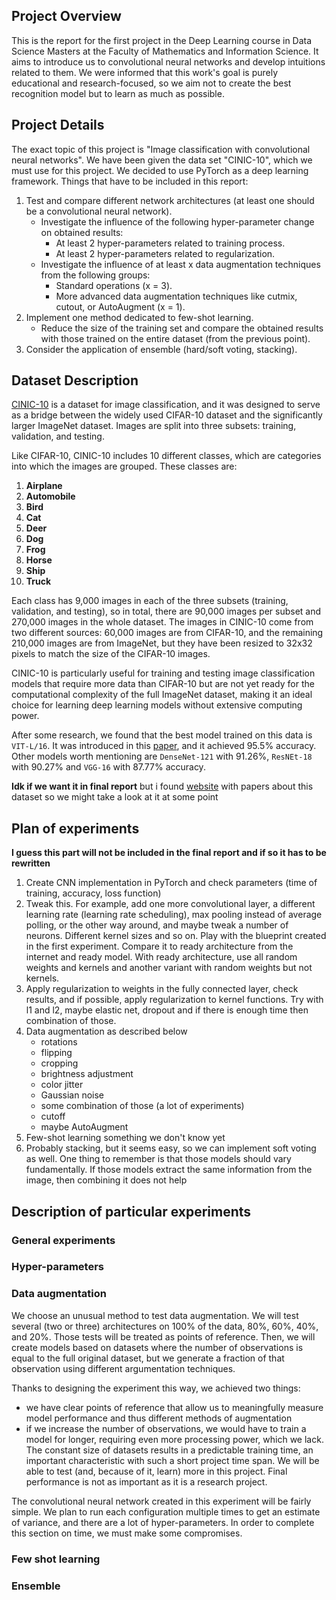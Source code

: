 ## Project Overview
This is the report for the first project in the Deep Learning course in Data Science Masters at the Faculty of Mathematics and Information Science. It aims to introduce us to convolutional neural networks and develop intuitions related to them. We were informed that this work's goal is purely educational and research-focused, so we aim not to create the best recognition model but to learn as much as possible.

## Project Details

The exact topic of this project is "Image classification with convolutional neural networks". We have been given the data set "CINIC-10", which we must use for this project. We decided to use PyTorch as a deep learning framework. Things that have to be included in this report:

1. Test and compare different network architectures (at least one should be a convolutional neural network).
    - Investigate the influence of the following hyper-parameter change on obtained results:
        - At least 2 hyper-parameters related to training process.
        - At least 2 hyper-parameters related to regularization.
    - Investigate the influence of at least x data augmentation techniques from the following groups:
        - Standard operations (x = 3).
        - More advanced data augmentation techniques like cutmix, cutout, or AutoAugment (x = 1).
2. Implement one method dedicated to few-shot learning.
    - Reduce the size of the training set and compare the obtained results with those trained on the entire dataset (from the previous point).
3. Consider the application of ensemble (hard/soft voting, stacking).

## Dataset Description
[CINIC-10](https://www.kaggle.com/datasets/mengcius/cinic10) is a dataset for image classification, and it was designed to serve as a bridge between the widely used CIFAR-10 dataset and the significantly larger ImageNet dataset. Images are split into three subsets: training, validation, and testing.

Like CIFAR-10, CINIC-10 includes 10 different classes, which are categories into which the images are grouped. These classes are:

1. **Airplane**
2. **Automobile**
3. **Bird**
4. **Cat**
5. **Deer**
6. **Dog**
7. **Frog**
8. **Horse**
9. **Ship**
10. **Truck**

Each class has 9,000 images in each of the three subsets (training, validation, and testing), so in total, there are 90,000 images per subset and 270,000 images in the whole dataset. The images in CINIC-10 come from two different sources: 60,000 images are from CIFAR-10, and the remaining 210,000 images are from ImageNet, but they have been resized to 32x32 pixels to match the size of the CIFAR-10 images.

CINIC-10 is particularly useful for training and testing image classification models that require more data than CIFAR-10 but are not yet ready for the computational complexity of the full ImageNet dataset, making it an ideal choice for learning deep learning models without extensive computing power.

After some research, we found that the best model trained on this data is `VIT-L/16`. It was introduced in this [paper](http://arxiv.org/pdf/2305.03238v6), and it achieved 95.5% accuracy. Other models worth mentioning are `DenseNet-121` with 91.26%, `ResNEt-18` with 90.27% and `VGG-16` with 87.77% accuracy.

**Idk if we want it in final report**
but i found [website](https://paperswithcode.com/dataset/cinic-10) with papers about this dataset so we might take a look at it at some point

## Plan of experiments  

**I guess this part will not be included in the final report and if so it has to be rewritten**

1. Create CNN implementation in PyTorch and check parameters (time of training, accuracy, loss function)
2. Tweak this. For example, add one more convolutional layer, a different learning rate (learning rate scheduling), max pooling instead of average polling, or the other way around, and maybe tweak a number of neurons. Different kernel sizes and so on. Play with the blueprint created in the first experiment. Compare it to ready architecture from the internet and ready model. With ready architecture, use all random weights and kernels and another variant with random weights but not kernels.
3. Apply regularization to weights in the fully connected layer, check results, and if possible, apply regularization to kernel functions. Try with l1 and l2, maybe elastic net, dropout and if there is enough time then combination of those.
4. Data augmentation as described below
    - rotations
    - flipping
    - cropping
    - brightness adjustment
    - color jitter
    - Gaussian noise
    - some combination of those (a lot of experiments)
    - cutoff
    - maybe AutoAugment
5. Few-shot learning something we don't know yet
6. Probably stacking, but it seems easy, so we can implement soft voting as well. One thing to remember is that those models should vary fundamentally. If those models extract the same information from the image, then combining it does not help

## Description of particular experiments

### General experiments

### Hyper-parameters

### Data augmentation

We choose an unusual method to test data augmentation. We will test several (two or three) architectures on 100% of the data, 80%, 60%, 40%, and 20%. Those tests will be treated as points of reference. Then, we will create models based on datasets where the number of observations is equal to the full original dataset, but we generate a fraction of that observation using different argumentation techniques.

Thanks to designing the experiment this way, we achieved two things:

- we have clear points of reference that allow us to meaningfully measure model performance and thus different methods of augmentation
- if we increase the number of observations, we would have to train a model for longer, requiring even more processing power, which we lack. The constant size of datasets results in a predictable training time, an important characteristic with such a short project time span. We will be able to test (and, because of it, learn) more in this project. Final performance is not as important as it is a research project.

 The convolutional neural network created in this experiment will be fairly simple. We plan to run each configuration multiple times to get an estimate of variance, and there are a lot of hyper-parameters. In order to complete this section on time, we must make some compromises.

### Few shot learning

### Ensemble
